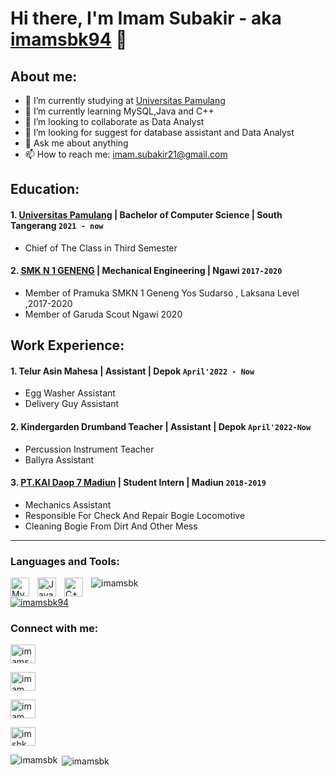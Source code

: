 # Hi there, I'm Imam Subakir - aka [imamsbk94](https://twitter.com/ImamSBK94?t=PMKG72HwdfKRkIQG8r_5sA&s=09) 👋
## About me:
- 🔭 I’m currently studying at [Universitas Pamulang](https://unpam.ac.id/)
- 🌱 I’m currently learning MySQL,Java and C++
- 👯 I’m looking to collaborate as Data Analyst
- 🤔 I’m looking for suggest for database assistant and Data Analyst
- 💬 Ask me about anything
- 📫 How to reach me: imam.subakir21@gmail.com

## Education:

#### 1. [Universitas Pamulang](https://unpam.ac.id) | Bachelor of Computer Science | South Tangerang  `2021 - now`
   - Chief of The Class in Third Semester 
     
 #### 2. [SMK N 1 GENENG](https://smknegeri1geneng.sch.id/) | Mechanical Engineering | Ngawi `2017-2020`
   - Member of Pramuka SMKN 1 Geneng Yos Sudarso , Laksana Level ,2017-2020
   - Member of Garuda Scout Ngawi 2020 

## Work Experience:
#### 1. Telur Asin Mahesa | Assistant | Depok `April'2022 - Now`
   - Egg Washer Assistant
   - Delivery Guy Assistant

#### 2. Kindergarden Drumband  Teacher | Assistant | Depok `April'2022-Now`
   - Percussion Instrument Teacher
   - Ballyra Assistant

#### 3. [PT.KAI Daop 7 Madiun](https://www.kai.id/) | Student Intern | Madiun `2018-2019`
   - Mechanics Assistant 
   - Responsible For Check And Repair Bogie Locomotive 
   - Cleaning Bogie From Dirt And Other Mess 
---
### Languages and Tools:

<img align="left" alt="MySQL" width="30px" src="https://cdn.jsdelivr.net/gh/devicons/devicon/icons/mysql/mysql-original.svg" style="padding-right:10px;" />
<img align="left" alt="Java" width="30px" src="https://encrypted-tbn0.gstatic.com/images?q=tbn:ANd9GcQSufA5E80QX_S3HPg5tG1PPqduCDYu5BegYiGDJb7Y4A&s" style="padding-right:10px;" />
<img align="left" alt="C++" width="30px" src="https://encrypted-tbn0.gstatic.com/images?q=tbn:ANd9GcQGhQt3PRZW7nctMw-UH77Un9Uy2rb_ChvX-iMsqQLg&s=36" style="padding-right:10px;" />

<p align="left"> <img src="https://komarev.com/ghpvc/?username=imamsbk&label=Profile%20views&color=0e75b6&style=flat" alt="imamsbk" /> </p>

<p align="left"> <a href="https://twitter.com/imamsbk94" target="blank"><img src="https://img.shields.io/twitter/follow/imamsbk94?logo=twitter&style=for-the-badge" alt="imamsbk94" /></a> </p>

<h3 align="left">Connect with me:</h3>

<p align="left">

<a href="https://twitter.com/imamsbk94" target="blank"><img align="center" src="https://raw.githubusercontent.com/rahuldkjain/github-profile-readme-generator/master/src/images/icons/Social/twitter.svg" alt="imamsbk94" height="30" width="40" /></a>

<a href="https://linkedin.com/in/imam subakir" target="blank"><img align="center" src="https://raw.githubusercontent.com/rahuldkjain/github-profile-readme-generator/master/src/images/icons/Social/linked-in-alt.svg" alt="imam subakir" height="30" width="40" /></a>

<a href="https://fb.com/imam subakir" target="blank"><img align="center" src="https://raw.githubusercontent.com/rahuldkjain/github-profile-readme-generator/master/src/images/icons/Social/facebook.svg" alt="imam subakir" height="30" width="40" /></a>

<a href="https://instagram.com/imsbk" target="blank"><img align="center" src="https://raw.githubusercontent.com/rahuldkjain/github-profile-readme-generator/master/src/images/icons/Social/instagram.svg" alt="imsbk" height="30" width="40" /></a>

</p>

<p><img align="left" src="https://github-readme-stats.vercel.app/api/top-langs?username=imamsbk&show_icons=true&locale=en&layout=compact" alt="imamsbk" /></p>

<p>&nbsp;<img align="center" src="https://github-readme-stats.vercel.app/api?username=imamsbk&show_icons=true&locale=en" alt="imamsbk" /></p>
